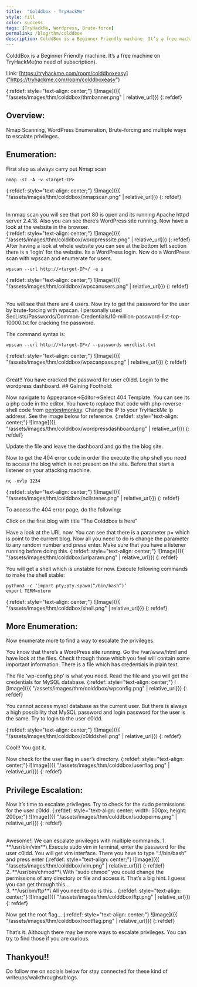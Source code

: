```yaml
---
title:  "Colddbox - TryHackMe"
style: fill
color: success
tags: [TryHackMe, Wordpress, Brute-force]
permalink: /blog/thm/colddbox
description: ColddBox is a Beginner Friendly machine. It’s a free machine on TryHackMe(no need of subscription).
---
```

ColddBox is a Beginner Friendly machine. It’s a free machine on TryHackMe(no need of subscription).

Link: [https://tryhackme.com/room/colddboxeasy]("https://tryhackme.com/room/colddboxeasy")

{:refdef: style="text-align: center;"}
![Image]({{ "/assets/images/thm/colddbox/thmbanner.png" | relative_url}})
{: refdef}

## Overview:

Nmap Scanning, WordPress Enumeration, Brute-forcing and multiple ways to escalate privileges.
## Enumeration:

First step as always carry out Nmap scan
```shell
nmap -sT -A -v <target-IP>
```
{:refdef: style="text-align: center;"}
![Image]({{ "/assets/images/thm/colddbox/nmapscan.png" | relative_url}})
{: refdef}

<br>
In nmap scan you will see that port 80 is open and its running Apache httpd server 2.4.18. Also you can see there’s WordPress site running. Now have a look at the website in the browser.

<br>
{:refdef: style="text-align: center;"}
![Image]({{ "/assets/images/thm/colddbox/wordpresssite.png" | relative_url}})
{: refdef}

<br>
After having a look at whole website you can see at the bottom left section there is a ‘login’ for the website. Its a WordPress login. Now do a WordPress scan with wpscan and enumerate for users.

```shell
wpscan --url http://<target-IP>/ -e u
``` 
{:refdef: style="text-align: center;"}
![Image]({{ "/assets/images/thm/colddbox/wpscanusers.png" | relative_url}})
{: refdef}

<br>
You will see that there are 4 users. Now try to get the password for the user by brute-forcing with wpscan. I personally used SecLists/Passwords/Common-Credentials/10-million-password-list-top-10000.txt for cracking the password.

The command syntax is:
```shell
wpscan --url http://<target-IP>/ --passwords wordlist.txt
```
{:refdef: style="text-align: center;"}
![Image]({{ "/assets/images/thm/colddbox/wpscanpass.png" | relative_url}})
{: refdef}

<br>
Great!! You have cracked the password for user c0ldd. Login to the wordpress dashboard.
## Gaining Foothold:

Now navigate to Appearance->Editor->Select 404 Template. You can see its a php code in the editor. You have to replace that code with php-reverse-shell code from <a href="https://github.com/pentestmonkey/php-reverse-shell/blob/master/php-reverse-shell.php">pentestmonkey</a>. Change the IP to your TryHackMe Ip address. See the image below for reference.
{:refdef: style="text-align: center;"}
![Image]({{ "/assets/images/thm/colddbox/wordpressdashboard.png" | relative_url}})
{: refdef}

Update the file and leave the dashboard and go the the blog site.

Now to get the 404 error code in order the execute the php shell you need to access the blog which is not present on the site. Before that start a listener on your attacking machine.

```shell
nc -nvlp 1234
```
{:refdef: style="text-align: center;"}
![Image]({{ "/assets/images/thm/colddbox/nclistener.png" | relative_url}})
{: refdef}

To access the 404 error page, do the following:

Click on the first blog with title “The Colddbox is here”

Have a look at the URL now. You can see that there is a parameter p= which is point to the current blog. Now all you need to do is change the parameter to any random number and press enter. Make sure that you have a listener running before doing this.
{:refdef: style="text-align: center;"}
![Image]({{ "/assets/images/thm/colddbox/urlparam.png" | relative_url}})
{: refdef}

You will get a shell which is unstable for now. Execute following commands to make the shell stable:
```shell
python3 -c ‘import pty;pty.spawn(“/bin/bash”)’
export TERM=xterm
```
{:refdef: style="text-align: center;"}
![Image]({{ "/assets/images/thm/colddbox/shell.png" | relative_url}})
{: refdef}
## More Enumeration:

Now enumerate more to find a way to escalate the privileges.

You know that there’s a WordPress site running. Go the /var/www/html and have look at the files. Check through those which you feel will contain some important information. There is a file which has credentials in plain text.

The file ‘wp-config.php’ is what you need. Read the file and you will get the credentials for MySQL database.
{:refdef: style="text-align: center;"}
![Image]({{ "/assets/images/thm/colddbox/wpconfig.png" | relative_url}})
{: refdef}

You cannot access mysql database as the current user. But there is always a high possibility that MySQL password and login password for the user is the same. Try to login to the user c0ldd.

{:refdef: style="text-align: center;"}
![Image]({{ "/assets/images/thm/colddbox/c0lddshell.png" | relative_url}})
{: refdef}

Cool!! You got it.

Now check for the user flag in user’s directory.
{:refdef: style="text-align: center;"}
![Image]({{ "/assets/images/thm/colddbox/userflag.png" | relative_url}})
{: refdef}

## Privilege Escalation:

Now it’s time to escalate privileges. Try to check for the sudo permissions for the user c0ldd.
{:refdef: style="text-align: center; width: 500px; height: 200px;"}
![Image]({{ "/assets/images/thm/colddbox/sudoperms.png" | relative_url}})
{: refdef}

<br>
Awesome!! We can escalate privileges with multiple commands.
1. **/usr/bin/vim**\
Execute sudo vim in terminal, enter the password for the user c0ldd.
You will get vim interface. There you have to type “:!/bin/bash” and press enter
{:refdef: style="text-align: center;"}
![Image]({{ "/assets/images/thm/colddbox/vim.png" | relative_url}})
{: refdef}

<br>
2. **/usr/bin/chmod**\
With “sudo chmod” you could change the permissions of any directory or file and access it. That’s a big hint. I guess you can get through this…

<br>
3. **/usr/bin/ftp**\
All you need to do is this…
{:refdef: style="text-align: center;"}
![Image]({{ "/assets/images/thm/colddbox/ftp.png" | relative_url}})
{: refdef}

Now get the root flag…
{:refdef: style="text-align: center;"}
![Image]({{ "/assets/images/thm/colddbox/rootflag.png" | relative_url}})
{: refdef}

That’s it. Although there may be more ways to escalate privileges. You can try to find those if you are curious.
## Thankyou!!

Do follow me on socials below for stay connected for these kind of writeups/walkthroughs/blogs.